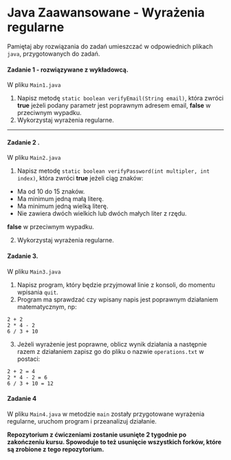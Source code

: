 #  Java Zaawansowane - Wyrażenia regularne
Pamiętaj aby rozwiązania do zadań umieszczać w odpowiednich plikach `java`, przygotowanych do zadań.  


#### Zadanie 1 - rozwiązywane z wykładowcą.

W pliku `Main1.java`

1. Napisz metodę `static boolean verifyEmail(String email)`,
 która zwróci **true** jeżeli podany parametr jest poprawnym adresem email, **false** w przeciwnym wypadku.
2. Wykorzystaj wyrażenia regularne.

-----------------------------------------------------------------------------

#### Zadanie 2 .

W pliku `Main2.java`

1. Napisz metodę `static boolean verifyPassword(int multipler, int index)`,
która zwróci **true** jeżeli ciąg znaków:
  * Ma od 10 do 15 znaków.
  * Ma minimum jedną małą literę.
  * Ma minimum jedną wielką literę.
  * Nie zawiera dwóch wielkich lub dwóch małych liter z rzędu.
  
**false** w przeciwnym wypadku.

2. Wykorzystaj wyrażenia regularne.

#### Zadanie 3.

W pliku `Main3.java`

1. Napisz program, który będzie przyjmował linie z konsoli, do momentu wpisania `quit`.
2. Program ma sprawdzać czy wpisany napis jest poprawnym działaniem matematycznym, np:
````
2 + 2
2 * 4 - 2
6 / 3 + 10

````
3. Jeżeli wyrażenie jest poprawne, oblicz wynik działania a następnie razem z działaniem zapisz
 go do pliku o nazwie `operations.txt` w postaci:
````
2 + 2 = 4
2 * 4 - 2 = 6
6 / 3 + 10 = 12
````

#### Zadanie 4
 
W pliku `Main4.java` w metodzie `main` zostały przygotowane wyrażenia regularne, 
uruchom program i przeanalizuj działanie.


**Repozytorium z ćwiczeniami zostanie usunięte 2 tygodnie po zakończeniu kursu. Spowoduje to też usunięcie wszystkich forków, które są zrobione z tego repozytorium.**